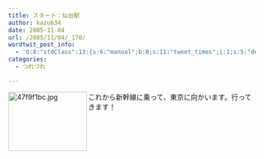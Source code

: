 ```yaml
---
title: スタート：仙台駅
author: kazu634
date: 2005-11-04
url: /2005/11/04/_170/
wordtwit_post_info:
  - 'O:8:"stdClass":13:{s:6:"manual";b:0;s:11:"tweet_times";i:1;s:5:"delay";i:0;s:7:"enabled";i:1;s:10:"separation";s:2:"60";s:7:"version";s:3:"3.7";s:14:"tweet_template";b:0;s:6:"status";i:2;s:6:"result";a:0:{}s:13:"tweet_counter";i:2;s:13:"tweet_log_ids";a:1:{i:0;i:2135;}s:9:"hash_tags";a:0:{}s:8:"accounts";a:1:{i:0;s:7:"kazu634";}}'
categories:
  - つれづれ

---
```

<div class="section">
<p>
<a href="http://image.blog.livedoor.jp/simoom634/imgs/4/7/47f9f1bc.jpg" onclick="__gaTracker('send', 'event', 'outbound-article', 'http://image.blog.livedoor.jp/simoom634/imgs/4/7/47f9f1bc.jpg', '');" target="_blank"><img width="160" align="left" alt="47f9f1bc.jpg" src="http://image.blog.livedoor.jp/simoom634/imgs/4/7/47f9f1bc-s.jpg" height="120" border="0" class="pict" /></a>これから新幹線に乗って、東京に向かいます。行ってきます！
</p>
</div>